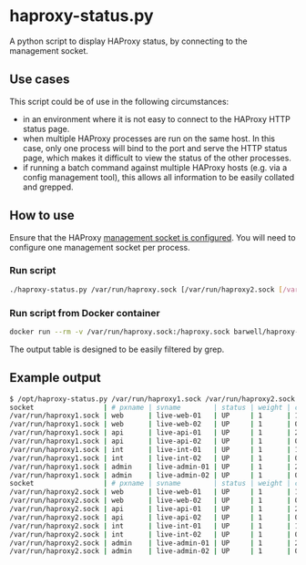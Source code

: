 haproxy-status.py
======

A python script to display HAProxy status, by connecting to the management socket.

## Use cases

This script could be of use in the following circumstances:
* in an environment where it is not easy to connect to the HAProxy HTTP status page.
* when multiple HAProxy processes are run on the same host. In this case, only one process will bind to the port and serve the HTTP status page, which makes it difficult to view the status of the other processes.
* if running a batch command against multiple HAProxy hosts (e.g. via a config management tool), this allows all information to be easily collated and grepped.

## How to use

Ensure that the HAProxy [management socket is configured](http://cbonte.github.io/haproxy-dconv/configuration-1.5.html#9.2). You will need to configure one management socket per process.

### Run script
```bash
./haproxy-status.py /var/run/haproxy.sock [/var/run/haproxy2.sock [/var/run/haproxy3.sock]]
```

### Run script from Docker container
```bash
docker run --rm -v /var/run/haproxy.sock:/haproxy.sock barwell/haproxy-status /haproxy.sock
```

The output table is designed to be easily filtered by grep.

## Example output

```bash
$ /opt/haproxy-status.py /var/run/haproxy1.sock /var/run/haproxy2.sock
socket                 | # pxname | svname        | status | weight | chkdown | lastchg | rate | rate_max | check_status | rtime
/var/run/haproxy1.sock | web      | live-web-01   | UP     | 1      | 1       | 165     | 0    | 0        | L7OK         | 0
/var/run/haproxy1.sock | web      | live-web-02   | UP     | 1      | 0       | 2534    | 0    | 0        | L7OK         | 0
/var/run/haproxy1.sock | api      | live-api-01   | UP     | 1      | 2       | 165     | 0    | 0        | L7OK         | 0
/var/run/haproxy1.sock | api      | live-api-02   | UP     | 1      | 0       | 2534    | 0    | 0        | L7OK         | 0
/var/run/haproxy1.sock | int      | live-int-01   | UP     | 1      | 1       | 164     | 0    | 0        | L4OK         | 0
/var/run/haproxy1.sock | int      | live-int-02   | UP     | 1      | 0       | 2534    | 0    | 0        | L4OK         | 0
/var/run/haproxy1.sock | admin    | live-admin-01 | UP     | 1      | 2       | 163     | 0    | 0        | L7OK         | 0
/var/run/haproxy1.sock | admin    | live-admin-02 | UP     | 1      | 0       | 2534    | 0    | 0        | L7OK         | 0
socket                 | # pxname | svname        | status | weight | chkdown | lastchg | rate | rate_max | check_status | rtime
/var/run/haproxy2.sock | web      | live-web-01   | UP     | 1      | 1       | 165     | 0    | 0        | L7OK         | 0
/var/run/haproxy2.sock | web      | live-web-02   | UP     | 1      | 0       | 2534    | 0    | 0        | L7OK         | 0
/var/run/haproxy2.sock | api      | live-api-01   | UP     | 1      | 2       | 165     | 0    | 0        | L7OK         | 0
/var/run/haproxy2.sock | api      | live-api-02   | UP     | 1      | 0       | 2534    | 0    | 0        | L7OK         | 0
/var/run/haproxy2.sock | int      | live-int-01   | UP     | 1      | 1       | 164     | 0    | 0        | L4OK         | 0
/var/run/haproxy2.sock | int      | live-int-02   | UP     | 1      | 0       | 2534    | 0    | 0        | L4OK         | 0
/var/run/haproxy2.sock | admin    | live-admin-01 | UP     | 1      | 2       | 163     | 0    | 0        | L7OK         | 0
/var/run/haproxy2.sock | admin    | live-admin-02 | UP     | 1      | 0       | 2534    | 0    | 0        | L7OK         | 0
```
